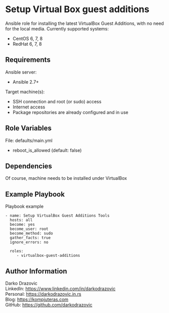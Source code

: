 Setup Virtual Box guest additions
=========

Ansible role for installing the latest VirtualBox Guest Additions, with no need for the local media.
Currently supported systems:
- CentOS 6, 7, 8
- RedHat 6, 7, 8

Requirements
------------

Ansible server:
- Ansible 2.7+

Target machine(s):
- SSH connection and root (or sudo) access
- Internet access
- Package repositories are already configured and in use

Role Variables
--------------

File: defaults/main.yml
  - reboot_is_allowed (default: false)

Dependencies
------------

Of course, machine needs to be installed under VirtualBox

Example Playbook
----------------

Playbook example

    - name: Setup VirtualBox Guest Additions Tools
      hosts: all
      become: yes
      become_user: root
      become_method: sudo
      gather_facts: true
      ignore_errors: no
    
      roles:
         - virtualbox-guest-additions


Author Information
------------------

Darko Drazovic \
LinkedIn: https://www.linkedin.com/in/darkodrazovic \
Personal: https://darkodrazovic.in.rs \
Blog: https://kompjuteras.com \
GitHub: https://github.com/darkodrazovic